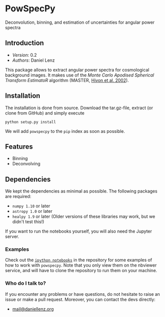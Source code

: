 # PowSpecPy
Deconvolution, binning, and estimation of uncertainties for angular power spectra

## Introduction

- *Version*: 0.2
- *Authors*: Daniel Lenz

This package allows to extract angular power spectra for cosmological background
images. It makes use of the *Monte Carlo Apodised Spherical Transform EstimatoR* algorithm
(MASTER, [Hivon et al. 2002](http://adsabs.harvard.edu/abs/2002ApJ...567....2H)).

## Installation ##

The installation is done from source. Download the tar.gz-file, extract (or clone from GitHub) and simply execute

```
python setup.py install
```

We will add `powspecpy` to the `pip` index as soon as possible.

## Features ##

- Binning
- Deconvolving

## Dependencies ##

We kept the dependencies as minimal as possible. The following packages are
required:
* `numpy 1.10` or later
* `astropy 1.0` or later
* `healpy 1.9` or later
(Older versions of these libraries may work, but we didn't test this!)

If you want to run the notebooks yourself, you will also need the Jupyter server.

### Examples ###
Check out the [`ipython notebooks`](http://nbviewer.jupyter.org/github/DanielLenz/powspecpy/blob/master/notebooks/index.ipynb) in the repository for some examples of how to work with `powspecpy`. Note that you only view them on the nbviewer service, and will have to clone the repository to run them on your machine.

### Who do I talk to? ###

If you encounter any problems or have questions, do not hesitate to raise an
issue or make a pull request. Moreover, you can contact the devs directly:

* <mail@daniellenz.org>
